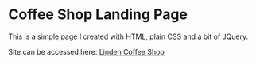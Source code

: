 # Coffee Shop Landing Page

This is a simple page I created with HTML, plain CSS and a bit of JQuery. 

Site can be accessed here: [Linden Coffee Shop](https://ullataponen.github.io/coffee-shop-front/)
